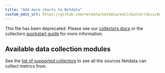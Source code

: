 ```yaml
---
title: "Add more charts to Netdata"
custom_edit_url: https://github.com/netdata/netdata/edit/master/docs/Add-more-charts-to-netdata.md
---
```




This file has been deprecated. Please see our [collectors docs](/docs/agent/collectors) or the collectors [quickstart
guide](/docs/agent/collectors/quickstart) for more information. 

## Available data collection modules

See the [list of supported collectors](/docs/agent/collectors/collectors) to see all the sources Netdata can collect metrics
from.
